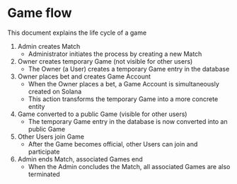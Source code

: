# Game flow

This document explains the life cycle of a game

1. Admin creates Match
   - Administrator initiates the process by creating a new Match
2. Owner creates temporary Game (not visible for other users)
   - The Owner (a User) creates a temporary Game entry in the database
3. Owner places bet and creates Game Account
   - When the Owner places a bet, a Game Account is simultaneously created on Solana
   - This action transforms the temporary Game into a more concrete entity
4. Game converted to a public Game (visible for other users)
   - The temporary Game entry in the database is now converted into an public Game
5. Other Users join Game
   - After the Game becomes official, other Users can join and participate
6. Admin ends Match, associated Games end
   - When the Admin concludes the Match, all associated Games are also terminated
